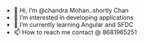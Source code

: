 - 👋 Hi, I’m @chandra Mohan..shortly Chan
- 👀 I’m interested in developing applications
- 🌱 I’m currently learning Angular and SFDC
- 📫 How to reach me contact @ 8681965251

<!---
chanMsd07/chanMsd07 is a ✨ special ✨ repository because its `README.md` (this file) appears on your GitHub profile.
You can click the Preview link to take a look at your changes.
--->
